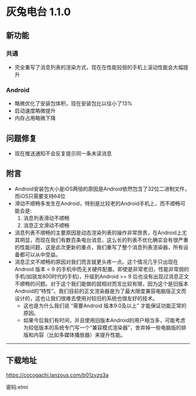 # 灰兔电台 1.1.0

## 新功能

### 共通
- 完全重写了消息列表的渲染方式，现在在性能较弱的手机上滚动性能会大幅提升

### Android

- 略微优化了安装包体积，现在安装包比以往小了13%
- 启动速度略微提升
- 内存占用略微下降

## 问题修复

- 现在推送通知不会反复提示同一条未读消息

## 附言

- Android安装包大小是iOS两倍的原因是Android依然包含了32位二进制文件，而iOS只需要支持64位
- 滑动不顺畅多发生在Android，特别是比较老的Android手机上，而不顺畅可能会是:
  1. 消息列表滑动不顺畅
  2.  消息正文滑动不顺畅
- 消息列表不顺畅的主要原因是动态渲染列表的操作非常昂贵，在Android上尤其明显，而现在我们有数百条电台消息，这么长的列表不优化确实会有很严重的性能问题，这是此次更新的重点，我们重写了整个消息列表渲染器，所有设备都可以从中受益。
- 消息正文不顺畅的原因对我们而言就更头疼一点。这个情况几乎只出现在Android 版本 < 9 的手机中而无关硬件配置。即使是非常老旧，性能非常弱的手机(如骁龙800时代的手机)，升级到Android >= 9 后也没有出现过消息正文不顺畅的问题。对于这个我们能做的就相对而言比较有限，因为这个是旧版本Android的“特性”。我们目前的正文渲染器是为了最大限度兼容电脑版正文而设计的，这也让我们很难去使用对较旧的系统也很友好的技术。
	- 这也是为什么我们说 “需要Android 版本9.0及以上” 才能保证功能正常的原因。
	- 如果今后我们有时间，并且使用旧版本Android的用户相当多，可能考虑为较低版本的系统专门写一个“兼容模式渲染器”，舍弃掉一些电脑版的排版和内容（比如多媒体播放器）来提升性能。

----

## 下载地址

https://cocogachi.lanzous.com/b01zyzg3a 

密码:etmi

